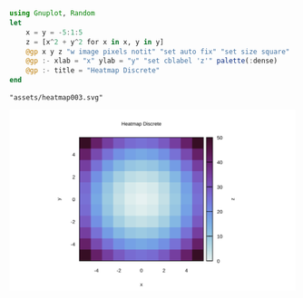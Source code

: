 


```julia
using Gnuplot, Random
let
    x = y = -5:1:5
    z = [x^2 + y^2 for x in x, y in y]
    @gp x y z "w image pixels notit" "set auto fix" "set size square"
    @gp :- xlab = "x" ylab = "y" "set cblabel 'z'" palette(:dense)
    @gp :- title = "Heatmap Discrete"
end
```


```
"assets/heatmap003.svg"
```


![](assets/heatmap003.svg)

